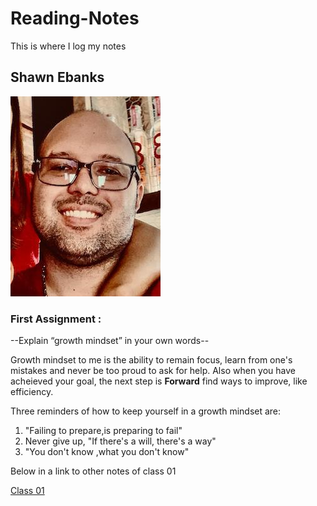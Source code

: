 # Reading-Notes


This is where I log my notes


## Shawn Ebanks
![alt text](image.jpg)

### First Assignment :
--Explain “growth mindset” in your own words--

Growth mindset to me is the ability to remain focus, learn from one's mistakes and never be too proud to ask for help. 
Also when you have acheieved your goal, the next step is **Forward** find ways to improve, like efficiency.

Three reminders of how to keep yourself in a growth mindset are:
1. "Failing to prepare,is preparing to fail" 
1. Never give up, "If there's a will, there's a way" 
1. "You don't know ,what you don't know"

Below in a link to other notes of class 01

[Class 01](https://shawn-ebanks.github.io/reading-notes/first-class)

